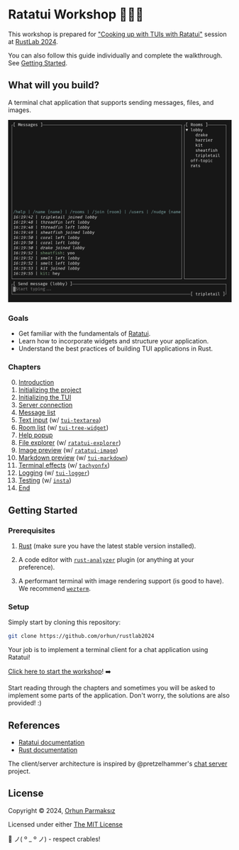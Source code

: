 # Ratatui Workshop 👨‍🍳🐀

This workshop is prepared for ["Cooking up with TUIs with Ratatui"](https://rustlab.it/talks/cooking-up-with-tuis-with-ratatui) session at [RustLab 2024](https://rustlab.it).

You can also follow this guide individually and complete the walkthrough. See [Getting Started](#getting-started).

## What will you build?

A terminal chat application that supports sending messages, files, and images.

![demo](./assets/demo.gif)

### Goals

- Get familiar with the fundamentals of [Ratatui](https://ratatui.rs).
- Learn how to incorporate widgets and structure your application.
- Understand the best practices of building TUI applications in Rust.

### Chapters

0. [Introduction](./workshop/00_intro.md)
1. [Initializing the project](./workshop/01_init.md)
2. [Initializing the TUI](./workshop/02_tui.md)
3. [Server connection](./workshop/03_connection.md)
4. [Message list](./workshop/04_message_list.md)
5. [Text input](./workshop/05_text_input.md) (w/ [`tui-textarea`](https://github.com/rhysd/tui-textarea))
6. [Room list](./workshop/06_room_list.md) (w/ [`tui-tree-widget`](https://github.com/EdJoPaTo/tui-rs-tree-widget))
7. [Help popup](./workshop/07_help_popup.md)
8. [File explorer](./workshop/08_file_explorer.md) (w/ [`ratatui-explorer`](https://github.com/tatounee/ratatui-explorer))
9. [Image preview](./workshop/09_image_preview.md) (w/ [`ratatui-image`](https://crates.io/crates/ratatui-image))
10. [Markdown preview](./workshop/10_markdown_preview.md) (w/ [`tui-markdown`](https://github.com/joshka/tui-markdown))
11. [Terminal effects](./workshop/11_effects.md) (w/ [`tachyonfx`](https://github.com/junkdog/tachyonfx))
12. [Logging](./workshop/12_logging.md) (w/ [`tui-logger`](https://github.com/gin66/tui-logger))
13. [Testing](./workshop/13_testing.md) (w/ [`insta`](https://github.com/mitsuhiko/insta))
14. [End](./workshop/14_end.md)

## Getting Started

### Prerequisites

1. [Rust](https://www.rust-lang.org/tools/install) (make sure you have the latest stable version installed).

2. A code editor with [`rust-analyzer`](https://rust-analyzer.github.io/) plugin (or anything at your preference).

3. A performant terminal with image rendering support (is good to have). We recommend [`wezterm`](https://wezfurlong.org/wezterm/).

### Setup

Simply start by cloning this repository:

```sh
git clone https://github.com/orhun/rustlab2024
```

Your job is to implement a terminal client for a chat application using Ratatui!

[Click here to start the workshop](./workshop/00_intro.md)! ➡️

Start reading through the chapters and sometimes you will be asked to implement some parts of the application. Don't worry, the solutions are also provided! :)

## References

- [Ratatui documentation](https://ratatui.rs/)
- [Rust documentation](https://doc.rust-lang.org/std/)

The client/server architecture is inspired by @pretzelhammer's [chat server](https://github.com/pretzelhammer/chat-server) project.

## License

Copyright © 2024, [Orhun Parmaksız](https://github.com/orhun)

Licensed under either [The MIT License](./LICENSE)

🦀 ノ( º \_ º ノ) - respect crables!
